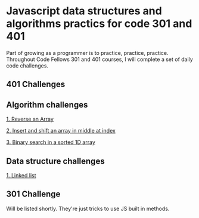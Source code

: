 # Javascript data structures and algorithms practics for code 301 and 401

Part of growing as a programmer is to practice, practice, practice. Throughout Code Fellows 301 and 401 courses, I will complete a set of daily code challenges.

## 401 Challenges

## Algorithm challenges

[1. Reverse an Array](401-challenges/algorithms/arrayReverse/readme.md)

[2. Insert and shift an array in middle at index](401-challenges/algorithms/arrayShift/readme.md)

[3. Binary search in a sorted 1D array](401-challenges/algorithms/arrayBinarySearch/readme.md)

<!-- [4. Given a matrix, find the sum of each row.](dsa/challenges/sum_2D_array/readme.md) -->

<!-- [5. Implement a Queue using two Stacks.](dsa/challenges/queue_with_stacks/README.md) -->

<!-- [6. First-in, First out Animal Shelter.](dsa/challenges/fifo_animal_shelter/README.md) -->

<!-- [7. Multi-bracket Validation.](dsa/challenges/multi_bracket_validation/README.md) -->

<!-- [8. Conduct “FizzBuzz” on a tree](dsa/challenges/fizz_buzz_tree/README.md) -->

<!-- [9. Insertion sort](dsa/challenges/insertion_sort/README.md) -->

<!-- [10. Merge sort](dsa/challenges/merge_sort/README.md) -->

<!-- [11. Quick sort](dsa/challenges/quick_sort/README.md) -->

<!-- [12. Repeated Word](dsa/challenges/repeated_word/README.md) -->

<!-- [13. Tree intersection](dsa/challenges/tree_intersection/README.md) -->

<!-- [14. Left Join two hash tables](dsa/challenges/left_join/README.md) -->

<!-- [15. breadth-first traversal on a graph](dsa/challenges/breadth_first/readme.md) -->

<!-- [16. get edges](dsa/challenges/get_edge/readme.md) -->

<!-- [17. Depth-first traversal on a graph](dsa/challenges/depth_first/readme.md) -->

## Data structure challenges

[1. Linked list](401-challenges/data_structures/linkedList/readme.md)

<!-- [2. Merge two linked lists](dsa/data_structures/ll_merge/readme.md) -->

<!-- [3. Stacks and Queues](dsa/data_structures/stacks_and_queues/readme.md) -->

<!-- [4. Tree](dsa/data_structures/tree/README.md) -->

<!-- [5. Hash table](dsa/data_structures/hash_table/README.md) -->

<!-- [6. Graph](dsa/data_structures/graph/readme.md) -->

## 301 Challenge
<!-- Description of the challenge -->
Will be listed shortly. They're just tricks to use JS built in methods.
